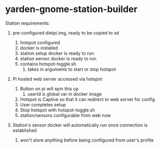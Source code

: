 # yarden-gnome-station-builder

Station requirements:
  1. pre-configured dietpi.img, ready to be copied to sd
      1. hotspot configured
      1. docker is installed
      1. station setup docker is ready to run
      1. station sensor docker is ready to run
      1. contains hotspot-toggle.sh
          1. takes in arguments to start or stop hotspot

  1. Pi hosted web server accessed via hotspot
      1. Button on pi will spin this up
          1. userId is global var in docker image
      1. Hotspot is Captive so that it can redirect to web server for config
      1. User completes setup
      1. Stop hotspot with hotspot-toggle.sh
      1. station/sensors configurable from web now

  1. Station's sensor docker will automatically run once connection is established
      1. won't store anything before being configured from user's profile

  